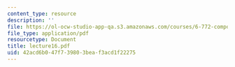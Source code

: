 ```yaml
---
content_type: resource
description: ''
file: https://ol-ocw-studio-app-qa.s3.amazonaws.com/courses/6-772-compound-semiconductor-devices-spring-2003/42acd6b047f739803beaf3acd1f22275_lecture16.pdf
file_type: application/pdf
resourcetype: Document
title: lecture16.pdf
uid: 42acd6b0-47f7-3980-3bea-f3acd1f22275
---
```


